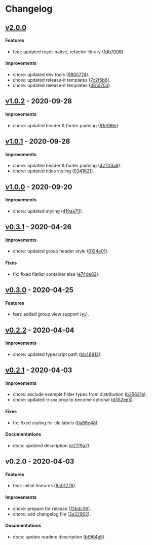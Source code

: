 # Changelog

## [v2.0.0](https://github.com/gorhom/showcase-template/compare/v1.0.2...v2.0.0)

#### Features

- feat: updated react-native, refactor library ([1db7006](https://github.com/gorhom/showcase-template/commit/1db70060b13fe788bdc9d32a91bef8f62f85ee40)).

#### Improvements

- chore: updated dev tools ([9805774](https://github.com/gorhom/showcase-template/commit/980577409bc7e0c7d8d2a850b60a468aadf86922)).
- chore: updated release-it templates ([7c2f5b6](https://github.com/gorhom/showcase-template/commit/7c2f5b6acbc04c19097e7cab479feb1d95c8330e)).
- chore: updated release-it templates ([481d70a](https://github.com/gorhom/showcase-template/commit/481d70af1bb90f6fab045a6ca04cc3bcf263e9c3)).

## [v1.0.2](https://github.com/gorhom/showcase-template/compare/v1.0.1...v1.0.2) - 2020-09-28

#### Improvements

- chore: updated header & footer padding ([81e196e](https://github.com/gorhom/showcase-template/commit/81e196eac6b18090a618199b48f6399c4fb31b5e)).

## [v1.0.1](https://github.com/gorhom/showcase-template/compare/v1.0.0...v1.0.1) - 2020-09-28

#### Improvements

- chore: updated header & footer padding ([42703a9](https://github.com/gorhom/showcase-template/commit/42703a96e3414a1c2816826cabbe8b403d0311b6)).
- chore: updated titles styling ([0341621](https://github.com/gorhom/showcase-template/commit/034162135e0a93b4b7cffba1c700c875b75dc7cb)).

## [v1.0.0](https://github.com/gorhom/showcase-template/compare/v0.3.1...v1.0.0) - 2020-09-20

#### Improvements

- chore: updated styling ([419aa70](https://github.com/gorhom/showcase-template/commit/419aa700e57b3f73c52763bca3b3d5588687d82d)).

## [v0.3.1](https://github.com/gorhom/showcase-template/compare/v0.3.0...v0.3.1) - 2020-04-26

#### Improvements

- chore: updated group header style ([6124e01](https://github.com/gorhom/showcase-template/commit/6124e01f3a0fdce942d7645f5ea2bb7d3f9ed135)).

#### Fixes

- fix: fixed flatlist container size ([e74de82](https://github.com/gorhom/showcase-template/commit/e74de8298cbe416f2d4ffbdaebdb34c4aea0c35f)).

## [v0.3.0](https://github.com/gorhom/showcase-template/compare/v0.2.2...v0.3.0) - 2020-04-25

#### Features

- feat: added group view support ([`#1`](https://github.com/gorhom/showcase-template/pull/1)).

## [v0.2.2](https://github.com/gorhom/showcase-template/compare/v0.2.1...v0.2.2) - 2020-04-04

#### Improvements

- chore: updated typescript path ([bb48812](https://github.com/gorhom/showcase-template/commit/bb488123bf9f266a4e88885c2ada32cb4cbfd8bd)).

## [v0.2.1](https://github.com/gorhom/showcase-template/compare/v0.2.0...v0.2.1) - 2020-04-03

#### Improvements

- chore: exclude example filder types from distribution ([b35621a](https://github.com/gorhom/showcase-template/commit/b35621ad6b93fc774ccb5bb089478defb09a8ed2)).
- chore: updated `theme` prop to become optional ([d352ee5](https://github.com/gorhom/showcase-template/commit/d352ee558effcf68803162594d1e4feb97ab4d4f)).

#### Fixes

- fix: fixed styling for tile labels ([0a66c48](https://github.com/gorhom/showcase-template/commit/0a66c48631ee1d465b50460af3bc3bdbce25d1cd)).

#### Documentations

- docs: updated description ([e27f9a7](https://github.com/gorhom/showcase-template/commit/e27f9a755913d967b8ff13fd475063c7bc687302)).

## v0.2.0 - 2020-04-03

#### Features

- feat: initial features ([9a01276](https://github.com/gorhom/showcase-template/commit/9a01276c293f548d4cc3fb201b122a5da419548b)).

#### Improvements

- chore: prepare for release ([12bdc36](https://github.com/gorhom/showcase-template/commit/12bdc36d2b99dabef6110d9e5ea55bc9be99a5cb)).
- chore: add changelog file ([3a32962](https://github.com/gorhom/showcase-template/commit/3a3296234d15de0e659ef48a9472ef9306d7f49c)).

#### Documentations

- docs: update readme description ([bf964a5](https://github.com/gorhom/showcase-template/commit/bf964a564110eeddc40254883cec5d81373fc04b)).
